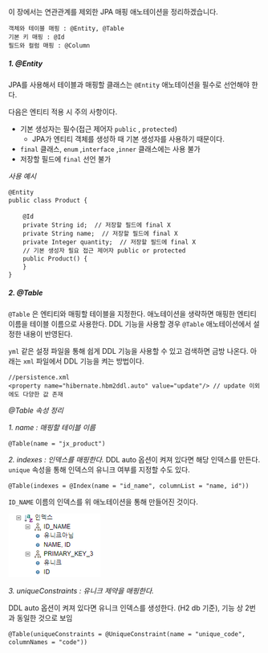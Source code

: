 
이 장에서는 연관관계를 제외한 JPA 매핑 애노테이션을 정리하겠습니다.

```
객체와 테이블 매핑 : @Entity, @Table
기본 키 매핑 : @Id
필드와 컬럼 매핑 : @Column
```

##### 1. @Entity

JPA를 사용해서 테이블과 매핑할 클래스는 `@Entity` 애노테이션을 필수로 선언해야 한다.

다음은 엔티티 적용 시 주의 사항이다.
- 기본 생성자는 필수(접근 제어자 `public` , `protected`)
	-  JPA가 엔티티 객체를 생성하 때 기본 생성자를 사용하기 때문이다.
- `final` 클래스, `enum` ,`interface` ,`inner` 클래스에는 사용 불가
- 저장할 필드에 `final` 선언 불가


*사용 예시*

```
@Entity  
public class Product {  
  
    @Id  
    private String id;  // 저장할 필드에 final X
    private String name;  // 저장할 필드에 final X 
    private Integer quantity;  // 저장할 필드에 final X
    // 기본 생성자 필요 접근 제어자 public or protected
    public Product() {  
    }  
}
```



##### 2. @Table

`@Table` 은 엔티티와 매핑할 테이블을 지정한다. 애노테이션을 생략하면 매핑한 엔티티 이름을 테이블 이름으로 사용한다.  DDL 기능을 사용할 경우 `@Table` 애노테이션에서 설정한 내용이 반영된다.

`yml` 같은 설정 파일을 통해 쉽게 DDL 기능을 사용할 수 있고 검색하면 금방 나온다. 아래는 `xml` 파일에서 DDL 기능을 켜는 방법이다.

```
//persistence.xml
<property name="hibernate.hbm2ddl.auto" value="update"/> // update 이외에도 다양한 값 존재
```



*@Table 속성 정리*

*1. name : 매핑할 테이블 이름*  

```
@Table(name = "jx_product")
```


*2. indexes : 인덱스를 매핑한다.*
DDL auto 옵션이 켜져 있다면 해당 인덱스를 만든다. `unique` 속성을 통해 인덱스의 유니크 여부를 지정할 수도 있다.

```
@Table(indexes = @Index(name = "id_name", columnList = "name, id"))
```

`ID_NAME` 이름의 인덱스를 위 애노테이션을 통해 만들어진 것이다.

![[Pasted image 20231015122606.png]](../images/Pasted%20image%2020231015122606.png)

*3. uniqueConstraints : 유니크 제약을 매핑한다.*

DDL auto 옵션이 켜져 있다면 유니크 인덱스를 생성한다. (H2 db 기준), 기능 상 2번과 동일한 것으로 보임

```
@Table(uniqueConstraints = @UniqueConstraint(name = "unique_code", columnNames = "code"))
```

